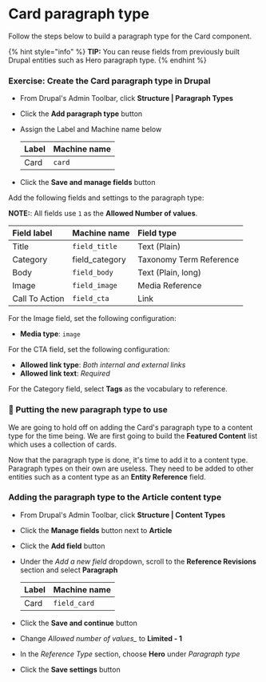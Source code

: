 # Card paragraph type

Follow the steps below to build a paragraph type for the Card component.

{% hint style="info" %}
**TIP:** You can reuse fields from previously built Drupal entities such as Hero paragraph type.
{% endhint %}

### Exercise: Create the Card paragraph type in Drupal

* From Drupal's Admin Toolbar, click **Structure \| Paragraph Types**
* Click the **Add paragraph type** button
* Assign the Label and Machine name below

  | Label | Machine name |
  | :--- | :--- |
  | Card | `card` |

* Click the **Save and manage fields** button

Add the following fields and settings to the paragraph type:

**NOTE:**: All fields use `1` as the **Allowed Number of values**.

| Field label | Machine name | Field type |
| :--- | :--- | :--- |
| Title | `field_title` | Text \(Plain\) |
| Category | field\_category | Taxonomy Term Reference |
| Body | `field_body` | Text \(Plain, long\) |
| Image | `field_image` | Media Reference |
| Call To Action | `field_cta` | Link |

For the Image field, set the following configuration:

* **Media type**: `image`

For the CTA field, set the following configuration:

* **Allowed link type**: _Both internal and external links_
* **Allowed link text**: _Required_

For the Category field, select **Tags** as the vocabulary to reference.

### 🛑 Putting the new paragraph type to use

We are going to hold off on adding the Card's paragraph type to a content type for the time being.  We are first going to build the **Featured Content** list which uses a collection of cards.



Now that the paragraph type is done, it's time to add it to a content type. Paragraph types on their own are useless. They need to be added to other entities such as a content type as an **Entity Reference** field.

### Adding the paragraph type to the Article content type

* From Drupal's Admin Toolbar, click **Structure \| Content Types**
* Click the **Manage fields** button next to **Article**
* Click the **Add field** button
* Under the _Add a new field_ dropdown, scroll to the **Reference Revisions** section and select **Paragraph**

  | Label | Machine name |
  | :--- | :--- |
  | Card | `field_card` |

* Click the **Save and continue** button
* Change _Allowed number of values\__ to **Limited - 1**
* In the _Reference Type_ section, choose **Hero** under _Paragraph type_
* Click the **Save settings** button

